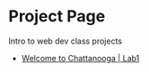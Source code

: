 # Project Page
Intro to web dev class projects

<ul>
    <li><a href="intro_to_html_lab1/index.html" target="_blank">Welcome to Chattanooga | Lab1</a></li>
<ul>